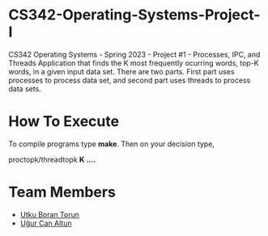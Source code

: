 # CS342-Operating-Systems-Project-I
CS342 Operating Systems - Spring 2023 - Project #1 - Processes, IPC, and Threads
Application that finds the K most frequently ocurring words, top-K words, in a given input data set. There are two parts. First part uses processes to process data set, and second part uses threads to process data sets.

# How To Execute
To compile programs type __make__. Then on your decision type,

proctopk/threadtopk **K <outputfile> <N> <infile1> .... <infileN>**

# Team Members
  * [Utku Boran Torun](https://github.com/torunb)
  * [Uğur Can Altun](https://github.com/ugurcanaltun)
